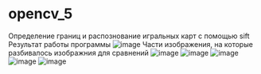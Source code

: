 # opencv_5
Определение границ и распознование игральных карт с помощью sift
Результат работы программы 
![image](https://github.com/cuber201/opencv_5/assets/72391128/246c54a8-f99f-43ba-9aa1-4200dac2c37f)
Части изображения, на которые разбивалось изображния для сравнений
![image](https://github.com/cuber201/opencv_5/assets/72391128/29cf26e8-6c86-4584-b4fd-962702398ec7)
![image](https://github.com/cuber201/opencv_5/assets/72391128/76a9b7b4-a837-4628-a94c-eca57719d3ed)
![image](https://github.com/cuber201/opencv_5/assets/72391128/76f12273-75ac-42dc-9c78-5849535b5b6f)
![image](https://github.com/cuber201/opencv_5/assets/72391128/c1575213-6665-443b-b08f-69ef01bd790a)
![image](https://github.com/cuber201/opencv_5/assets/72391128/bfe8fdae-78ab-4059-aa88-ee2ee18d7668)







